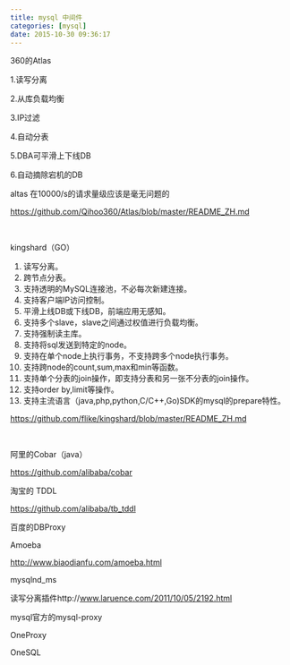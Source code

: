 ```yaml
---
title: mysql 中间件
categories: [mysql]
date: 2015-10-30 09:36:17
---
```


360的Atlas

1.读写分离

2.从库负载均衡

3.IP过滤

4.自动分表

5.DBA可平滑上下线DB

6.自动摘除宕机的DB

altas 在10000/s的请求量级应该是毫无问题的

https://github.com/Qihoo360/Atlas/blob/master/README_ZH.md

&nbsp;

kingshard（GO）

1. 读写分离。
2. 跨节点分表。
3. 支持透明的MySQL连接池，不必每次新建连接。
4. 支持客户端IP访问控制。
5. 平滑上线DB或下线DB，前端应用无感知。
6. 支持多个slave，slave之间通过权值进行负载均衡。
7. 支持强制读主库。
8. 支持将sql发送到特定的node。
9. 支持在单个node上执行事务，不支持跨多个node执行事务。
10. 支持跨node的count,sum,max和min等函数。
11. 支持单个分表的join操作，即支持分表和另一张不分表的join操作。
12. 支持order by,limit等操作。
13. 支持主流语言（java,php,python,C/C++,Go)SDK的mysql的prepare特性。

https://github.com/flike/kingshard/blob/master/README_ZH.md

&nbsp;

阿里的Cobar（java）

https://github.com/alibaba/cobar

淘宝的 TDDL

https://github.com/alibaba/tb_tddl

百度的DBProxy

Amoeba

http://www.biaodianfu.com/amoeba.html

mysqlnd_ms

读写分离插件http://www.laruence.com/2011/10/05/2192.html

mysql官方的mysql-proxy

OneProxy

OneSQL
